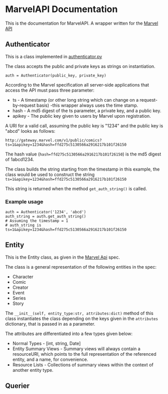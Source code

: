 # MarvelAPI Documentation

This is the documentation for MarvelAPI. A wrapper written for the [Marvel API](https://developer.marvel.com)

## Authenticator

This is a class implemented in [authenticator.py](../src/authenticator.py)

The class accepts the public and private keys as strings on instantiation.

``auth = Authenticator(public_key, private_key)``

According to the Marvel specification all server-side applications that access the
API must pass three parameter:

* ts - A timestamp (or other long string which can change on a request-by-request basis)
    -this wrapper always uses the time stamp.
* hash - A md5 digest of the ts parameter, a private key, and a public key.
* apikey - The public key given to users by Marvel upon registration.

A URI for a valid call, assuming the public key is "1234" and the public key is
"abcd" looks as follows:

``http://gateway.marvel.com/v1/public/comics?ts=1&apikey=1234&hash=ffd275c5130566a2916217b101f26150``

The hash value (``hash=ffd275c5130566a2916217b101f26150``) is the md5 digest of 1abcd1234.

The class builds the string starting from the timestamp in this example, the
class would be used to construct the string
``ts=1&apikey=1234&hash=ffd275c5130566a2916217b101f26150``

This string is returned when the method ``get_auth_string()`` is called.

### Example usage

    auth = Authenticator('1234', 'abcd')
    auth_string = auth.get_auth_string()
    # Assuming the timestamp = 1
    # auth_string is ts=1&apikey=1234&hash=ffd275c5130566a2916217b101f26150

## Entity

This is the Entity class, as given in the [Marvel Api](https://developer.marvel.com/documentation/entity_types) spec.

The class is a general representation of the following entities in the spec:

* Character
* Comic
* Creator
* Event
* Series
* Story

The ``__init__(self, entity_type:str, attributes:dict)`` method of this class
instantiates the class depending on the keys given in the ``attributes``
dictionary, that is passed in as a parameter.

The attributes are differentiated into a few types given below:

* Normal Types - [int, string, Date]
* Entity Summary Views - Summary views will always contain a resourceURI, which points to the full representation of the referenced entity, and a name, for convenience.
* Resource Lists - Collections of summary views within the context of another entity type.

## Querier
